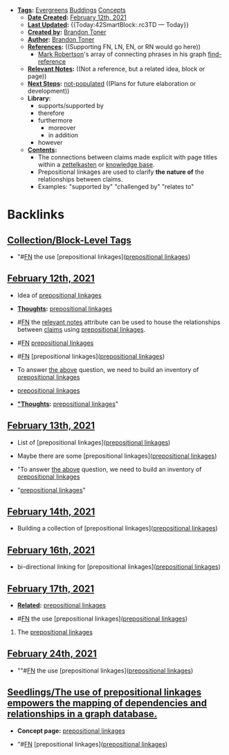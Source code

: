 - **[Tags](<Tags.md>):** [Evergreens](<Evergreens.md>) [Buddings](<Buddings.md>) [Concepts](<Concepts.md>)
    - **[Date Created](<Date Created.md>):** [February 12th, 2021](<February 12th, 2021.md>)
    - **[Last Updated](<Last Updated.md>):** {{Today:42SmartBlock:.rc3TD — Today}}
    - **[Created by](<Created by.md>):** [Brandon Toner](<Brandon Toner.md>)
    - **[Author](<Author.md>):** [Brandon Toner](<Brandon Toner.md>)
    - **[References](<References.md>):**  ((Supporting FN, LN, EN, or RN would go here))
        - [Mark Robertson](<Mark Robertson.md>)'s array of connecting phrases in his graph [find-reference](<find-reference.md>)
    - **[Relevant Notes](<Relevant Notes.md>):**  ((Not a reference, but a related idea, block or page))
    - **[Next Steps](<Next Steps.md>):** [not-populated](<not-populated.md>) ((Plans for future elaboration or development))
    - **Library:**
        - supports/supported by
        - therefore
        - furthermore
            - moreover
            - in addition
        - however
    - **[Contents](<Contents.md>):** 
        - The connections between claims made explicit with page titles within a [zettelkasten](<zettelkasten.md>) or [knowledge base](<knowledge base.md>).
        - Prepositional linkages are used to clarify **the nature of** the relationships between claims.
        - Examples: "supported by" "challenged by" "relates to"

# Backlinks
## [Collection/Block-Level Tags](<Collection/Block-Level Tags.md>)
- "#[FN](<FN.md>) the use [prepositional linkages]([prepositional linkages](<prepositional linkages.md>))

## [February 12th, 2021](<February 12th, 2021.md>)
- Idea of [prepositional linkages](<prepositional linkages.md>)

- **[Thoughts](<Thoughts.md>):** [prepositional linkages](<prepositional linkages.md>)

- #[FN](<FN.md>) the [relevant notes](<relevant notes.md>) attribute can be used to house the relationships between [claims](<claims.md>) using [prepositional linkages](<prepositional linkages.md>).

- #[FN](<FN.md>) [prepositional linkages](<prepositional linkages.md>)

- #[FN](<FN.md>) [prepositional linkages]([prepositional linkages](<prepositional linkages.md>))

- To answer [the above](((S6sTyt088))) question, we need to build an inventory of [prepositional linkages](<prepositional linkages.md>)

- [prepositional linkages](<prepositional linkages.md>)

- **["Thoughts](<"Thoughts.md>):** [prepositional linkages](<prepositional linkages.md>)"

## [February 13th, 2021](<February 13th, 2021.md>)
- List of [prepositional linkages]([prepositional linkages](<prepositional linkages.md>))

- Maybe there are some [prepositional linkages]([prepositional linkages](<prepositional linkages.md>))

- "To answer [the above](((S6sTyt088))) question, we need to build an inventory of [prepositional linkages](<prepositional linkages.md>)

- "[prepositional linkages](<prepositional linkages.md>)"

## [February 14th, 2021](<February 14th, 2021.md>)
- Building a collection of [prepositional linkages]([prepositional linkages](<prepositional linkages.md>))

## [February 16th, 2021](<February 16th, 2021.md>)
- bi-directional linking for [prepositional linkages]([prepositional linkages](<prepositional linkages.md>))

## [February 17th, 2021](<February 17th, 2021.md>)
- **[Related](<Related.md>):** [prepositional linkages](<prepositional linkages.md>)

- #[FN](<FN.md>) the use [prepositional linkages]([prepositional linkages](<prepositional linkages.md>))

1. The [prepositional linkages](<prepositional linkages.md>)

## [February 24th, 2021](<February 24th, 2021.md>)
- ""#[FN](<FN.md>) the use [prepositional linkages]([prepositional linkages](<prepositional linkages.md>))

## [Seedlings/The use of prepositional linkages empowers the mapping of dependencies and relationships in a graph database.](<Seedlings/The use of prepositional linkages empowers the mapping of dependencies and relationships in a graph database..md>)
- **Concept page:** [prepositional linkages](<prepositional linkages.md>)

- "#[FN](<FN.md>) [prepositional linkages]([prepositional linkages](<prepositional linkages.md>))

